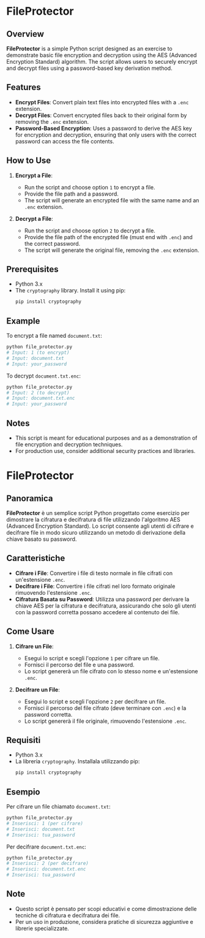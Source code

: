 # FileProtector

## Overview

**FileProtector** is a simple Python script designed as an exercise to demonstrate basic file encryption and decryption using the AES (Advanced Encryption Standard) algorithm. The script allows users to securely encrypt and decrypt files using a password-based key derivation method.

## Features

- **Encrypt Files**: Convert plain text files into encrypted files with a `.enc` extension.
- **Decrypt Files**: Convert encrypted files back to their original form by removing the `.enc` extension.
- **Password-Based Encryption**: Uses a password to derive the AES key for encryption and decryption, ensuring that only users with the correct password can access the file contents.

## How to Use

1. **Encrypt a File**:
   - Run the script and choose option `1` to encrypt a file.
   - Provide the file path and a password.
   - The script will generate an encrypted file with the same name and an `.enc` extension.

2. **Decrypt a File**:
   - Run the script and choose option `2` to decrypt a file.
   - Provide the file path of the encrypted file (must end with `.enc`) and the correct password.
   - The script will generate the original file, removing the `.enc` extension.

## Prerequisites

- Python 3.x
- The `cryptography` library. Install it using pip:
  ```bash
  pip install cryptography
  ```

## Example

To encrypt a file named `document.txt`:

```bash
python file_protector.py
# Input: 1 (to encrypt)
# Input: document.txt
# Input: your_password
```

To decrypt `document.txt.enc`:

```bash
python file_protector.py
# Input: 2 (to decrypt)
# Input: document.txt.enc
# Input: your_password
```

## Notes

- This script is meant for educational purposes and as a demonstration of file encryption and decryption techniques.
- For production use, consider additional security practices and libraries.

# FileProtector

## Panoramica

**FileProtector** è un semplice script Python progettato come esercizio per dimostrare la cifratura e decifratura di file utilizzando l'algoritmo AES (Advanced Encryption Standard). Lo script consente agli utenti di cifrare e decifrare file in modo sicuro utilizzando un metodo di derivazione della chiave basato su password.

## Caratteristiche

- **Cifrare i File**: Convertire i file di testo normale in file cifrati con un'estensione `.enc`.
- **Decifrare i File**: Convertire i file cifrati nel loro formato originale rimuovendo l'estensione `.enc`.
- **Cifratura Basata su Password**: Utilizza una password per derivare la chiave AES per la cifratura e decifratura, assicurando che solo gli utenti con la password corretta possano accedere al contenuto dei file.

## Come Usare

1. **Cifrare un File**:
   - Esegui lo script e scegli l'opzione `1` per cifrare un file.
   - Fornisci il percorso del file e una password.
   - Lo script genererà un file cifrato con lo stesso nome e un'estensione `.enc`.

2. **Decifrare un File**:
   - Esegui lo script e scegli l'opzione `2` per decifrare un file.
   - Fornisci il percorso del file cifrato (deve terminare con `.enc`) e la password corretta.
   - Lo script genererà il file originale, rimuovendo l'estensione `.enc`.

## Requisiti

- Python 3.x
- La libreria `cryptography`. Installala utilizzando pip:
  ```bash
  pip install cryptography
  ```

## Esempio

Per cifrare un file chiamato `document.txt`:

```bash
python file_protector.py
# Inserisci: 1 (per cifrare)
# Inserisci: document.txt
# Inserisci: tua_password
```

Per decifrare `document.txt.enc`:

```bash
python file_protector.py
# Inserisci: 2 (per decifrare)
# Inserisci: document.txt.enc
# Inserisci: tua_password
```

## Note

- Questo script è pensato per scopi educativi e come dimostrazione delle tecniche di cifratura e decifratura dei file.
- Per un uso in produzione, considera pratiche di sicurezza aggiuntive e librerie specializzate.
